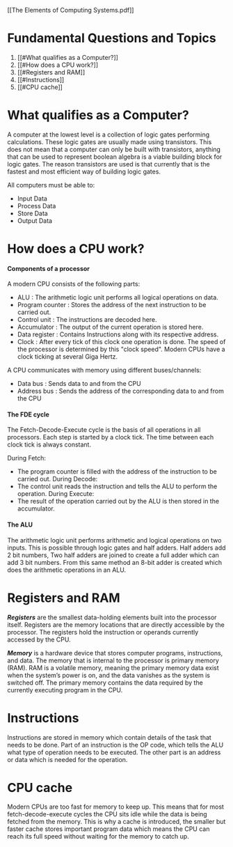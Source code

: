 [[The Elements of Computing Systems.pdf]]

# **Fundamental Questions and Topics**

1. [[#What qualifies as a Computer?]]
2. [[#How does a CPU work?]]
3. [[#Registers and RAM]]
4. [[#Instructions]]
5. [[#CPU cache]]
# What qualifies as a Computer?

A computer at the lowest level is a collection of logic gates performing calculations. These logic gates are usually made using transistors. This does not mean that a computer can only be built with transistors, anything that can be used to represent boolean algebra is a viable building block for logic gates. The reason transistors are used is that currently that is the fastest and most efficient way of building logic gates.  

All computers must be able to:
- Input Data
- Process Data
- Store Data
- Output Data

# How does a CPU work?

#### Components of a processor

A modern CPU consists of the following parts:
- ALU : The arithmetic logic unit performs all logical operations on data.
- Program counter : Stores the address of the next instruction to be carried out.
- Control unit : The instructions are decoded here.
- Accumulator : The output of the current operation is stored here.
- Data register : Contains Instructions along with its respective address.
- Clock : After every tick of this clock one operation is done. The speed of the processor is determined by this "clock speed". Modern CPUs have a clock ticking at several Giga Hertz. 

A CPU communicates with memory using different buses/channels:
- Data bus : Sends data to and from the CPU
- Address bus : Sends the address of the corresponding data to and from the CPU
#### The FDE cycle

The Fetch-Decode-Execute cycle is the basis of all operations in all processors. Each step is started by a clock tick. The time between each clock tick is always constant. 

During Fetch:
- The program counter is filled with the address of the instruction to be carried out.
During Decode:
- The control unit reads the instruction and tells the ALU to perform the operation.
During Execute:
- The result of the operation carried out by the ALU is then stored in the accumulator.

#### The ALU

The arithmetic logic unit performs arithmetic and logical operations on two inputs. This is possible through logic gates and half adders. Half adders add 2 bit numbers, Two half adders are joined to create a full adder which can add 3 bit numbers. From this same method an 8-bit adder is created which does the arithmetic operations in an ALU.

# Registers and RAM

**_Registers_** are the smallest data-holding elements built into the processor itself. Registers are the memory locations that are directly accessible by the processor. The registers hold the instruction or operands currently accessed by the CPU.

**_Memory_** is a hardware device that stores computer programs, instructions, and data. The memory that is internal to the processor is primary memory (RAM). RAM is a volatile memory, meaning the primary memory data exist when the system’s power is on, and the data vanishes as the system is switched off. The primary memory contains the data required by the currently executing program in the CPU. 

# Instructions

Instructions are stored in memory which contain details of the task that needs to be done. Part of an instruction is the OP code, which tells the ALU what type of operation needs to be executed. The other part is an address or data which is needed for the operation.

# CPU cache

Modern CPUs are too fast for memory to keep up. This means that for most fetch-decode-execute cycles the CPU sits idle while the data is being fetched from the memory. This is why a cache is introduced, the smaller but faster cache stores important program data which means the CPU can reach its full speed without waiting for the memory to catch up.

